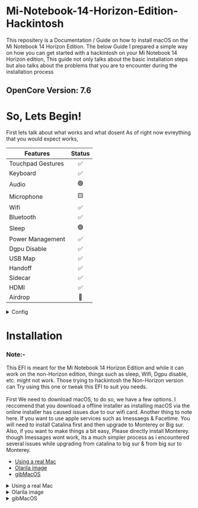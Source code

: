 # Mi-Notebook-14-Horizon-Edition-Hackintosh

This repositery is a Documentation / Guide on how to install macOS on the Mi Notebook 14 Horizon Edition. The below Guide I prepared a simple way on how you can get started with a hackintosh on your Mi Notebook 14 Horizon edition, This guide not only talks about the basic installation steps but also talks about the problems that you are to encounter during the installation process


## OpenCore Version: 7.6

# So, Lets Begin!

First lets talk about what works and what dosent
As of right now evreything that you would expect works,

|   Features     | Status |
| ----------------- | :----:  | 
| Touchpad Gestures |   ✅    |
| Keyboard          |   ✅    |
| Audio             |   🟢    |
| Microphone        |   🟨    |
| Wifi              |   ✅    |
| Bluetooth         |   ✅    |
| Sleep             |   🟢    |
| Power Management  |   ✅    |
| Dgpu Disable      |   ✅    |
| USB Map           |   ✅    |
| Handoff           |   ✅    |
| Sidecar           |   ✅    |
| HDMI              |   ✅    |
| Airdrop           |   🔴    |

<details>
  <summary>Config</summary>
  
</details>

# Installation

### Note:-
This EFI is meant for the Mi Notebook 14 Horizon Edition and while it can work on the non-Horizon edition, things such as sleep, Wifi, Dgpu disable, etc. might not work. Those trying to hackintosh the Non-Horizon version can Try using this one or tweak this EFI to suit you needs.<br>
<br>First We need to download macOS, to do so, we have a few options. I reccomend that you download a offline installer as installing macOS via the online installer has caused issues due to our wifi card. Another thing to note here. If you want to use apple services such as Imessaegs & Facetime. You will need to install Catalina first and then upgrade to Monterey or Big sur. Also, if you want to make things a bit easy, Please directly install Monterey. though Imessages wont work, its a much simpler process as i encountered several issues while upgrading from catalina to big sur & from big sur to Monterey.

* [Using a real Mac](#real)
* [Olarila image](#img)
* [gibMacOS](#gib)

<a name="real"></a>
<details>
<summary>Using a real Mac</summary>
  
  On a real Mac (a functional hackintosh will do as well) Download the installer for the desired version of macOS from the app store using the following links:-<br>
<br>[BigSur](https://apps.apple.com/us/app/macos-big-sur/id1526878132?mt=12) <br>
[Monterey](https://apps.apple.com/us/app/macos-monterey/id1576738294?mt=12)<br>
[Catalina](https://apps.apple.com/sg/app/macos-catalina/id1466841314?mt=12)<br>
  <br>
Now, Insert your flash drive(14gb or more) open a terminal window and type the following depending on the macOS version you downloaded:-

  
      BigSur
      sudo /Applications/Install\ macOS\ Big\ Sur.app/Contents/Resources/createinstallmedia --volume /Volumes/MyVolume

      Catalina
      sudo /Applications/Install\ macOS\ Catalina.app/Contents/Resources/createinstallmedia --volume /Volumes/MyVolume

      Monterey
      sudo /Applications/Install\ macOS\ Monterey.app/Contents/Resources/createinstallmedia --volume /Volumes/MyVolume
  
</details>
<a name="img" ></a>
<details>
  <summary>Olarila image</summary>
  
  Using a image from olarila.com

Olarila is a website that provides easy to use altered versions of macOS, These versions are the same at the core but are easy for hackintoshers like us to use, These can be direcrtly flashed to a pendrive using a program such as etcher. 
<br>Download the desired macOS version from [here](https://www.olarila.com/topic/6278-hackintosh-and-macintosh-olarila-vanilla-images-macos/)

  </details>
  <a name="gib" ></a>
  <details>
  <summary>gibMacOS</summary>
  gibMacOS is a python script that can download macOS components directly from apple
From my experience, gibMacOS is great for online installation of macOS, but i do not recommend using the online installer due to our wifi card. gibMacOS can also download the offline installer of macOS but this method is much more difficult and i wouldnt reccomend it.
<br><br> https://github.com/corpnewt/gibMacOS

  </details>
